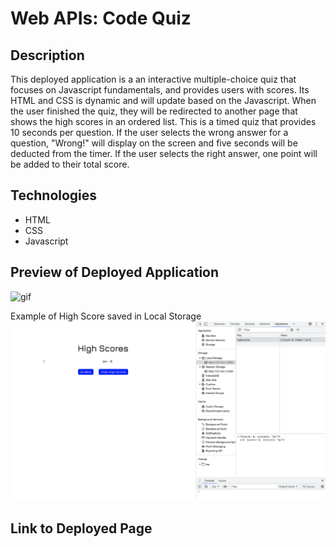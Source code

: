 # Web APIs: Code Quiz

## Description

This deployed application is a an interactive multiple-choice quiz that focuses on Javascript fundamentals, and provides users with scores. Its HTML and CSS is dynamic and will update based on the Javascript. When the user finished the quiz, they will be redirected to another page that shows the high scores in an ordered list.
This is a timed quiz that provides 10 seconds per question. If the user selects the wrong answer for a question, "Wrong!" will display on the screen and five seconds will be deducted from the timer. If the user selects the right answer, one point will be added to their total score. 

## Technologies

* HTML
* CSS
* Javascript

## Preview of Deployed Application

![gif](./assets/images/code-quiz.gif)

Example of High Score saved in Local Storage
![img](./assets/images/highscore.png)


## Link to Deployed Page

